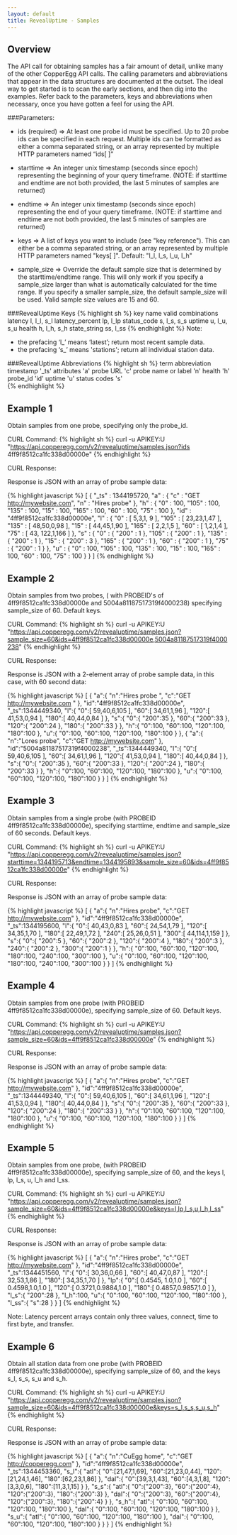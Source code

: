 ```yaml
---
layout: default
title: RevealUptime - Samples
---
```



Overview
--------
The API call for obtaining samples has a fair amount of detail, unlike many of the other CopperEgg API calls. The calling parameters and abbreviations that appear in the data structures are documented at the outset. The ideal way to get started is to scan the early sections, and then dig into the examples. Refer back to the parameters, keys and abbreviations when necessary, once you have gotten a feel for using the API.
  
  
  
###Parameters:  
* ids (required) => At least one probe id must be specified. Up to 20 probe ids can be specified in each request. Multiple ids can be formatted as either a comma separated string, or an array represented by multiple HTTP parameters named “ids\[ \]”  

* starttime =>  An integer unix timestamp (seconds since epoch) representing the beginning of your query timeframe. (NOTE: if starttime and endtime are not both provided, the last 5 minutes of samples are returned)  

* endtime => An integer unix timestamp (seconds since epoch) representing the end of your query timeframe. (NOTE: if starttime and endtime are not both provided, the last 5 minutes of samples are returned)  

* keys => A list of keys you want to include (see "key reference").  This can either be a comma separated string, or an array represented by multiple HTTP parameters named "keys\[ \]".  Default: "l_l, l_s, l_u, l_h"  

* sample_size => Override the default sample size that is determined by the
starttime/endtime range. This will only work if you specify a sample_size larger than what is automatically calculated for the time range. If you specify a smaller sample_size, the default sample_size will be used. Valid sample size values are 15 and 60.  
  
  
      
###RevealUptime Keys
{% highlight sh %}
key name           valid combinations
latency               l, l_l, s_l
latency_percent       lp, l_lp
status_code           s, l_s, s_s
uptime                u, l_u, s_u
health                h, l_h, s_h
state_string          ss, l_ss
{% endhighlight %}
Note:
* the prefacing ‘l_’ means ‘latest’; return most recent sample data.
* the prefacing ‘s_’ means 'stations'; return all individual station data.
  
  
    
###RevealUptime Abbreviations
{% highlight sh %}
term               abbreviation
timestamp             '_ts'
attributes            'a'
probe URL             'c'
probe name or label   'n'
health                'h'
probe_id              'id'
uptime                'u'
status codes          's'  
{% endhighlight %}  
    
    
    
    
Example 1
---------  
Obtain samples from one probe, specifying only the probe_id.

CURL Command:
{% highlight sh %}
curl -u APIKEY:U "https://api.copperegg.com/v2/revealuptime/samples.json?ids 4ff9f8512ca1fc338d00000e"
{% endhighlight %}

CURL Response:  

Response is JSON with an array of probe sample data:  

{% highlight javascript %}
[
  {
    "_ts" : 1344195720,
    "a" : {
      "c" : "GET http://mywebsite.com",
      "n" : "Hires probe"
    },
    "h" : {
      "0" : 100,
      "105" : 100,
      "135" : 100,
      "15" : 100,
      "165" : 100,
      "60" : 100,
      "75" : 100
    },
    "id" : "4ff9f8512ca1fc338d00000e",
    "l" : {
      "0" : [ 5,3,1, 9 ],
      "105" : [ 23,23,1,47 ],
      "135" : [ 48,50,0,98 ],
      "15" : [ 44,45,1,90 ],
      "165" : [ 2,2,1,5 ],
      "60" : [ 1,2,1,4 ],
      "75" : [ 43, 122,1,166 ]
    },
    "s" : {
      "0" : { "200" : 1 },
      "105" : { "200" : 1 },
      "135" : { "200" : 1 },
      "15" : { "200" : 3 },
      "165" : { "200" : 1 },
      "60" : { "200" : 1 },
      "75" : { "200" : 1 }
    },
    "u" : {
      "0" : 100,
      "105" : 100,
      "135" : 100,
      "15" : 100,
      "165" : 100,
      "60" : 100,
      "75" : 100
    }
  }
]
{% endhighlight %}
    
  
  
Example 2  
---------
Obtain samples from two probes, ( with PROBEID's of 4ff9f8512ca1fc338d00000e and 5004a81187517319f4000238) specifying sample_size of 60. Default keys.  

CURL Command:
{% highlight sh %}
curl -u APIKEY:U "https://api.copperegg.com/v2/revealuptime/samples.json?sample_size=60&ids=4ff9f8512ca1fc338d00000e,5004a81187517319f4000238"
{% endhighlight %}

CURL Response:

Response is JSON with a 2-element array of probe sample data, in this case, with 60 second data:

{% highlight javascript %}
[
  {
    "a":{
      "n":"Hires probe    ",
      "c":"GET http://mywebsite.com      "
    },
    "id":"4ff9f8512ca1fc338d00000e",
    "_ts":1344449340,
    "l":{
      "0":[ 59,40,6,105 ],
      "60":[ 34,61,1,96 ],
      "120":[ 41,53,0,94 ],
      "180":[ 40,44,0,84 ]
    },
    "s":{
      "0":{ "200":35 },
      "60":{ "200":33 },
      "120":{ "200":24 },
      "180":{ "200":33 }
    },
    "h":{
      "0":100,
      "60":100,
      "120":100,
      "180":100
    },
    "u":{
      "0":100,
      "60":100,
      "120":100,
      "180":100
    }
  },
  {
    "a":{
      "n":"Lores probe",
      "c":"GET http://mywebsite.com"
    },
    "id":"5004a81187517319f4000238",
    "_ts":1344449340,
    "l":{
      "0":[ 59,40,6,105 ],
      "60":[ 34,61,1,96 ],
      "120":[ 41,53,0,94 ],
      "180":[ 40,44,0,84 ]
    },
    "s":{
      "0":{ "200":35 },
      "60":{ "200":33 },
      "120":{ "200":24 },
      "180":{ "200":33 }
    },
    "h":{
      "0":100,
      "60":100,
      "120":100,
      "180":100
    },
    "u":{
      "0":100,
      "60":100,
      "120":100,
      "180":100
    }
  }
]
{% endhighlight %}
    
  
  
Example 3
---------
Obtain samples from a single probe (with PROBEID 4ff9f8512ca1fc338d00000e), specifying starttime, endtime and sample_size of 60 seconds. Default keys.

CURL Command:
{% highlight sh %}
curl -u APIKEY:U "https://api.copperegg.com/v2/revealuptime/samples.json?starttime=1344195713&endtime=1344195893&sample_size=60&ids=4ff9f8512ca1fc338d00000e"
{% endhighlight %}

CURL Response:

Response is JSON with an array of probe sample data:

{% highlight javascript %}
[
  {
    "a":{
      "n":"Hires probe",
      "c":"GET http://mywebsite.com"
    },
    "id":"4ff9f8512ca1fc338d00000e",
    "_ts":1344195600,
    "l":{
      "0":[ 40,43,0,83 ],
      "60":[ 24,54,1,79 ],
      "120":[ 34,35,1,70 ],
      "180":[ 22,49,1,72 ],
      "240":[ 25,26,0,51 ],
      "300":[ 44,114,1,159 ]
    },
    "s":{
      "0":{ "200":5 },
      "60":{ "200":2 },
      "120":{ "200":4 },
      "180":{ "200":3 },
      "240":{ "200":2 },
      "300":{ "200":1 }
    },
    "h":{
      "0":100,
      "60":100,
      "120":100,
      "180":100,
      "240":100,
      "300":100
    },
    "u":{
      "0":100,
      "60":100,
      "120":100,
      "180":100,
      "240":100,
      "300":100
    }
  }
]
{% endhighlight %}

  
  
  
Example 4
---------
Obtain samples from one probe (with PROBEID 4ff9f8512ca1fc338d00000e), specifying sample_size of 60. Default keys.

CURL Command:
{% highlight sh %}
curl -u APIKEY:U "https://api.copperegg.com/v2/revealuptime/samples.json?sample_size=60&ids=4ff9f8512ca1fc338d00000e"
{% endhighlight %}

CURL Response:

Response is JSON with an array of probe sample data:

{% highlight javascript %}
[
  {
    "a":{
      "n":"Hires probe",
      "c":"GET http://mywebsite.com"
    },
    "id":"4ff9f8512ca1fc338d00000e",
    "_ts":1344449340,
    "l":{
      "0":[ 59,40,6,105 ],
      "60":[ 34,61,1,96 ],
      "120":[ 41,53,0,94 ],
      "180":[ 40,44,0,84 ]
    },
    "s":{
      "0":{ "200":35 },
      "60":{ "200":33 },
      "120":{ "200":24 },
      "180":{ "200":33 }
    },
    "h":{
      "0":100,
      "60":100,
      "120":100,
      "180":100
    },
    "u":{
      "0":100,
      "60":100,
      "120":100,
      "180":100
    }
  }
]
{% endhighlight %}
  
  
  
Example 5
---------
Obtain samples from one probe, (with PROBEID 4ff9f8512ca1fc338d00000e), specifying sample_size of 60, and the keys l, lp, l_s, u, l_h and l_ss.

CURL Command:
{% highlight sh %}
curl -u APIKEY:U "https://api.copperegg.com/v2/revealuptime/samples.json?sample_size=60&ids=4ff9f8512ca1fc338d00000e&keys=l,lp,l_s,u,l_h,l_ss"
{% endhighlight %}

CURL Response:

Response is JSON with an array of probe sample data:

{% highlight javascript %}
[
  {
    "a":{
      "n":"Hires probe",
      "c":"GET http://mywebsite.com"
    },
    "id":"4ff9f8512ca1fc338d00000e",
    "_ts":1344451560,
    "l":{
      "0":[ 30,36,0,66 ],
      "60":[ 40,47,0,87 ],
      "120":[ 32,53,1,86 ],
      "180":[ 34,35,1,70 ]
    },
    "lp":{
      "0":[ 0.4545, 1.0,1.0 ],
      "60":[ 0.4598,1.0,1.0 ],
      "120":[ 0.3721,0.9884,1.0 ],
      "180":[ 0.4857,0.9857,1.0 ]
    },
    "l_s":{ "200":28 },
    "l_h":100,
    "u":{
      "0":100,
      "60":100,
      "120":100,
      "180":100
    },
    "l_ss":{ "s":28 }
  }
]
{% endhighlight %}

Note: Latency percent arrays contain only three values, connect, time to first byte, and transfer.
  
  
  
Example 6
---------
Obtain all station data from one probe (with PROBEID 4ff9f8512ca1fc338d00000e), specifying sample_size of 60, and the keys s_l, s_s, s_u and s_h.


CURL Command:
{% highlight sh %}
curl -u APIKEY:U "https://api.copperegg.com/v2/revealuptime/samples.json?sample_size=60&ids=4ff9f8512ca1fc338d00000e&keys=s_l,s_s,s_u,s_h"
{% endhighlight %}

CURL Response:

Response is JSON with an array of probe sample data:

{% highlight javascript %}
[
  {
    "a":{
      "n":"CuEgg home",
      "c":"GET http://copperegg.com"
    },
    "id":"4ff9f8512ca1fc338d00000e",
    "_ts":1344453360,
    "s_l":{
      "atl":{
        "0":[21,47,1,69],
        "60":[21,23,0,44],
        "120":[21,24,1,46],
        "180":[62,23,1,86]
      },
      "dal":{
        "0":[39,3,1,43],
        "60":[4,3,1,8],
        "120":[3,3,0,6],
        "180":[11,3,1,15]
      }
    },
    "s_s":{
      "atl":{
        "0":{"200":3},
        "60":{"200":4},
        "120":{"200":3},
        "180":{"200":3}
      },
      "dal":{
        "0":{"200":3},
        "60":{"200":4},
        "120":{"200":3},
        "180":{"200":4}
      }
    },
    "s_h":{
      "atl":{
        "0":100,
        "60":100,
        "120":100,
        "180":100
      },
      "dal":{
        "0":100,
        "60":100,
        "120":100,
        "180":100
      }
    },
    "s_u":{
      "atl":{
        "0":100,
        "60":100,
        "120":100,
        "180":100
      },
      "dal":{
        "0":100,
        "60":100,
        "120":100,
        "180":100
      }
    }
  }
]
{% endhighlight %}

